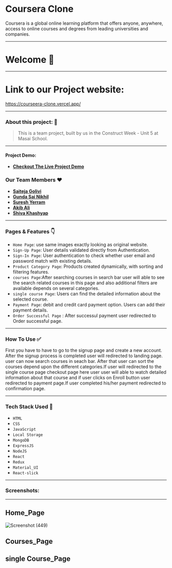 # Coursera Clone

<p>Coursera is a global online learning platform that offers anyone, anywhere, access to online courses and degrees from leading universities and companies.<p/>

---
# Welcome :wave:
---
# Link to our Project website:

https://courseera-clone.vercel.app/

---

### About this project: :raised_hands:

> This is a team project, built by us in the Construct Week - Unit 5 at Masai School.

---



#### Project Demo: 
- **[Checkout The Live Project Demo](https://drive.google.com/file/d/1btHFHhQUKO8C4_3nf-c72kIznQvtEj-U/view?usp=sharing)**



### Our Team Members :heart:

- **[Saiteja Golivi](https://github.com/saitej98)**
- **[Gunda Sai Nikhil](https://github.com/Nikhil874)**
- **[Suresh Yerram](https://github.com/Akib-Ali)**
- **[Akib Ali](https://github.com/SureshYarram)**
- **[Shiva Khashyap](https://github.com/Shiva-fighter)**
---

### Pages & Features :point_down:

- `Home Page`: use same images exactly looking as original website.
- `Sign-Up Page`: User details validated directly from Authentication.
- `Sign-In Page`: User authentication to check whether user email and password match with existing details.
- `Product Category Page`: Products created dynamically, with sorting and filtering features.
- `courses Page`:After searching courses in search bar user will able to see the search related courses in this page and also additional filters are available depends on several categories.
- `single course Page`: Users can find the detailed information about the selected course.
- `Payment Page`: debit and credit card payment option. Users can add their payment details.
- `Order Successful Page` : After successul payment user redirected to Order successful page.
---

### How To Use ✅

First you have to have to go to the signup page and create a new account. After the signup process is completed user will redirected to landing page. user can now search courses in seach bar. After that user can sort the courses depend upon the different categories.If user will redirected to the single course page checkout page here user user will able to watch detailed information about that course and if user clicks on Enroll button user redirected to payment page.If user completed his/her payment redirected to confirmation page. 

---

### Tech Stack Used :wrench:

- `HTML`
- `CSS`
- `JavaScript`
- `Local Storage`
- `MongoDB`
- `ExpressJS`
- `NodeJS`
- `React`
- `Redux`
- `Material_UI`
- `React-slick`
---

### Screenshots:
<hr/>

## Home_Page
![Screenshot (449)](https://user-images.githubusercontent.com/95854153/161434785-a50a88b5-06ec-4b90-a42c-866d0080cae7.png)


## Courses_Page


## single Course_Page



